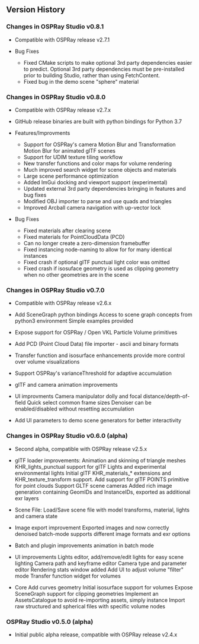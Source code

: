 Version History
---------------

### Changes in OSPRay Studio v0.8.1

-   Compatible with OSPRay release v2.7.1

-   Bug Fixes
    -   Fixed CMake scripts to make optional 3rd party dependencies easier to predict.
        Optional 3rd party dependencies must be pre-installed prior to building Studio,
        rather than using FetchContent.
    -   Fixed bug in the demo scene "sphere" material

### Changes in OSPRay Studio v0.8.0

-   Compatible with OSPRay release v2.7.x
-   GitHub release binaries are built with python bindings for Python 3.7
 
-   Features/Improvments
    -   Support for OSPRay's camera Motion Blur and Transformation Motion Blur for animated glTF scenes
    -   Support for UDIM texture tiling workflow
    -   New transfer functions and color maps for volume rendering
    -   Much improved search widget for scene objects and materials
    -   Large scene performance optimization
    -   Added ImGui docking and viewport support (experimental)
    -   Updated external 3rd party dependencies bringing in features and bug fixes
    -   Modified OBJ importer to parse and use quads and triangles
    -   Improved Arcball camera navigation with up-vector lock

-   Bug Fixes
    -   Fixed materials after clearing scene
    -   Fixed materials for PointCloudData (PCD)
    -   Can no longer create a zero-dimension framebuffer
    -   Fixed instancing node-naming to allow for for many identical instances
    -   Fixed crash if optional glTF punctual light color was omitted
    -   Fixed crash if isosuface geometry is used as clipping geometry when no other
        geometries are in the scene

### Changes in OSPRay Studio v0.7.0

-   Compatible with OSPRay release v2.6.x

-   Add SceneGraph python bindings
    Access to scene graph concepts from python3 environment
    Simple examples provided

-   Expose support for OSPRay / Open VKL Particle Volume primitives

-   Add PCD (Point Cloud Data) file importer - ascii and binary formats

-   Transfer function and isosurface enhancements provide more control over volume visualizations

-   Support OSPRay's varianceThreshold for adaptive accumulation

-   glTF and camera animation improvements

-   UI improvments
    Camera manipulator dolly and focal distance/depth-of-field
    Quick select common frame sizes
    Denoiser can be enabled/disabled without resetting accumulation

-   Add UI parameters to demo scene generators for better interactivity

### Changes in OSPRay Studio v0.6.0 (alpha)

-   Second alpha, compatible with OSPRay release v2.5.x

-   glTF loader improvements:
    Animation and skinning of triangle meshes
    KHR_lights_punctual support for glTF Lights and experimental environmental lights
    Initial glTF KHR_materials_* extensions and KHR_texture_transform support.
    Add support for glTF POINTS primitive for point clouds
    Support GLTF scene cameras
    Added rich image generation containing GeomIDs and InstanceIDs, exported as additional exr layers

-   Scene File: Load/Save scene file with model transforms, material, lights and camera state

-   Image export improvement
    Exported images and now correctly denoised
    batch-mode supports different image formats and exr options

-   Batch and plugin improvements
    animation in batch mode

-   UI improvements
    Lights editor, add/remove/edit lights for easy scene lighting
    Camera path and keyframe editor
    Camera type and parameter editor
    Rendering stats window added
    Add UI to adjust volume "filter" mode
    Transfer function widget for volumes

-   Core
    Add curves geometry
    Initial isosurface support for volumes
    Expose SceneGraph support for clipping geometries
    Implement an AssetsCatalogue to avoid re-importing assets, simply instance
    Import raw structured and spherical files with specific volume nodes

### OSPRay Studio v0.5.0 (alpha)

-   Initial public alpha release, compatible with OSPRay release v2.4.x
